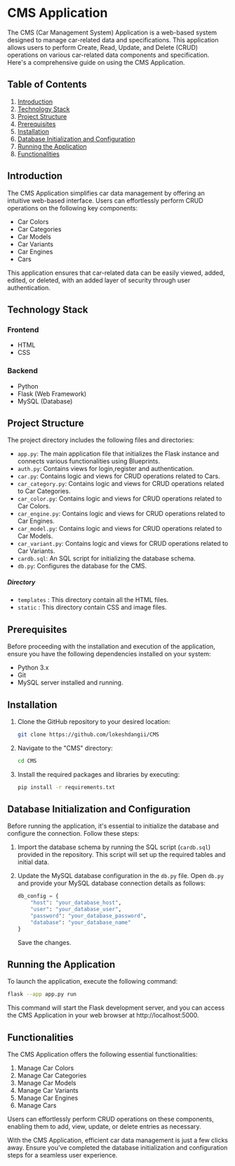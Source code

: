 # CMS Application

The CMS (Car Management System) Application is a web-based system designed to manage car-related data and specifications. This application allows users to perform Create, Read, Update, and Delete (CRUD) operations on various car-related data components and specification. Here's a comprehensive guide on using the CMS Application.

## Table of Contents

1. [Introduction](#introduction)
2. [Technology Stack](#technology-stack)
3. [Project Structure](#project-structure)
4. [Prerequisites](#prerequisites)
5. [Installation](#installation)
6. [Database Initialization and Configuration](#database-initialization-and-configuration)
7. [Running the Application](#running-the-application)
8. [Functionalities](#functionalities)

## Introduction

The CMS Application simplifies car data management by offering an intuitive web-based interface. Users can effortlessly perform CRUD operations on the following key components:

- Car Colors
- Car Categories
- Car Models
- Car Variants
- Car Engines
- Cars

This application ensures that car-related data can be easily viewed, added, edited, or deleted, with an added layer of security through user authentication.

## Technology Stack

### Frontend

- HTML
- CSS

### Backend

- Python
- Flask (Web Framework)
- MySQL (Database)

## Project Structure

The project directory includes the following files and directories:

- `app.py`: The main application file that initializes the Flask instance and connects various functionalities using Blueprints.
- `auth.py`: Contains views for login,register and authentication.
- `car.py`: Contains logic and views for CRUD operations related to Cars.
- `car_category.py`: Contains logic and views for CRUD operations related to Car Categories.
- `car_color.py`: Contains logic and views for CRUD operations related to Car Colors.
- `car_engine.py`: Contains logic and views for CRUD operations related to Car Engines.
- `car_model.py`: Contains logic and views for CRUD operations related to Car Models.
- `car_variant.py`: Contains logic and views for CRUD operations related to Car Variants.
- `cardb.sql`: An SQL script for initializing the database schema.
- `db.py`: Configures the database for the CMS.

##### Directory 
- `templates` : This directory contain all the HTML files.
- `static` : This directory contain CSS and image files.

## Prerequisites

Before proceeding with the installation and execution of the application, ensure you have the following dependencies installed on your system:

- Python 3.x
- Git
- MySQL server installed and running.

## Installation

1. Clone the GitHub repository to your desired location:

   ```bash
   git clone https://github.com/lokeshdangii/CMS
   ```

2. Navigate to the "CMS" directory:

   ```bash
   cd CMS
   ```

3. Install the required packages and libraries by executing:

   ```bash
   pip install -r requirements.txt
   ```

## Database Initialization and Configuration

Before running the application, it's essential to initialize the database and configure the connection. Follow these steps:

1. Import the database schema by running the SQL script (`cardb.sql`) provided in the repository. This script will set up the required tables and initial data.

2. Update the MySQL database configuration in the `db.py` file. Open `db.py` and provide your MySQL database connection details as follows:

   ```python
   db_config = {
       "host": "your_database_host",
       "user": "your_database_user",
       "password": "your_database_password",
       "database": "your_database_name"
   }
   ```

   Save the changes.

## Running the Application

To launch the application, execute the following command:

```bash
flask --app app.py run
```

This command will start the Flask development server, and you can access the CMS Application in your web browser at http://localhost:5000.

## Functionalities

The CMS Application offers the following essential functionalities:

1. Manage Car Colors
2. Manage Car Categories
3. Manage Car Models
4. Manage Car Variants
5. Manage Car Engines
6. Manage Cars

Users can effortlessly perform CRUD operations on these components, enabling them to add, view, update, or delete entries as necessary.

With the CMS Application, efficient car data management is just a few clicks away. Ensure you've completed the database initialization and configuration steps for a seamless user experience.